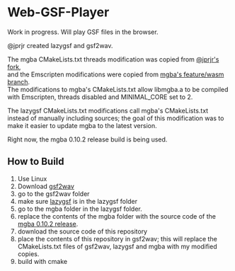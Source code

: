 # Web-GSF-Player
Work in progress. Will play GSF files in the browser.

@jprjr created lazygsf and gsf2wav.

The mgba CMakeLists.txt threads modification was copied from [@jprjr's fork](https://github.com/mgba-emu/mgba/pull/2065),    
and the Emscripten modifications were copied from [mgba's feature/wasm branch](https://github.com/endrift/mgba/blob/feature/wasm/CMakeLists.txt).   
The modifications to mgba's CMakeLists.txt allow libmgba.a to be compiled with Emscripten, threads disabled and MINIMAL_CORE set to 2.

The lazygsf CMakeLists.txt modifications call mgba's CMakeLists.txt instead of manually including sources; the goal of this modification was to make it easier to update mgba to the latest version.

Right now, the mgba 0.10.2 release build is being used.

## How to Build
1. Use Linux
2. Download [gsf2wav](https://github.com/jprjr/gsf2wav)
3. go to the gsf2wav folder
4. make sure [lazygsf](https://github.com/jprjr/lazygsf/) is in the lazygsf folder
5. go to the mgba folder in the lazygsf folder.
6. replace the contents of the mgba folder with the source code of the [mgba 0.10.2 release](https://github.com/mgba-emu/mgba/tree/0.10.2).
7. download the source code of this repository
8. place the contents of this repository in gsf2wav; this will replace the CMakeLists.txt files of gsf2wav, lazygsf and mgba with my modified copies.
9. build with cmake
